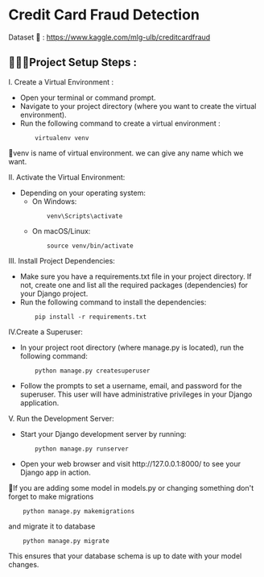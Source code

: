 # Credit Card Fraud Detection

Dataset 🔗 : https://www.kaggle.com/mlg-ulb/creditcardfraud

## 👨🏽‍💻Project Setup Steps :

I. Create a Virtual Environment :
<ul>
<li>Open your terminal or command prompt.</li>
<li>Navigate to your project directory (where you want to create the virtual environment).</li>
<li>Run the following command to create a virtual environment :</li>

        virtualenv venv

</ul>
📝venv is name of virtual environment. we can give any name which we want.<br>

II. Activate the Virtual Environment:
<ul>
<li>Depending on your operating system:
<ul>
<li>On Windows:</li>

        venv\Scripts\activate 

<li>On macOS/Linux:</li>

        source venv/bin/activate

</ul>
</li>
</ul>
III. Install Project Dependencies:

<ul>
<li>Make sure you have a requirements.txt file in your project directory. If not, create one and list all the required packages (dependencies) for your Django project.</li> 
<li>Run the following command to install the dependencies:</li>

        pip install -r requirements.txt

</ul>

IV.Create a Superuser:
<ul>
<li>In your project root directory (where manage.py is located), run the following command:</li>

        python manage.py createsuperuser

<li>Follow the prompts to set a username, email, and password for the superuser. This user will have administrative privileges in your Django application.</li>
</ul>
V. Run the Development Server:
<ul>
<li>Start your Django development server by running:</li>

        python manage.py runserver

<li>Open your web browser and visit http://127.0.0.1:8000/ to see your Django app in action.</li>
</ul>

📝If you are adding some model in models.py or changing something don't forget to make migrations 

        python manage.py makemigrations

and migrate it to database

        python manage.py migrate

This ensures that your database schema is up to date with your model changes.

